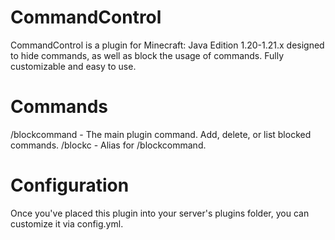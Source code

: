 # CommandControl
CommandControl is a plugin for Minecraft: Java Edition 1.20-1.21.x designed to hide commands, as well as block the usage of commands. Fully customizable and easy to use.

# Commands
/blockcommand - The main plugin command. Add, delete, or list blocked commands.
/blockc - Alias for /blockcommand.

# Configuration
Once you've placed this plugin into your server's plugins folder, you can customize it via config.yml.

